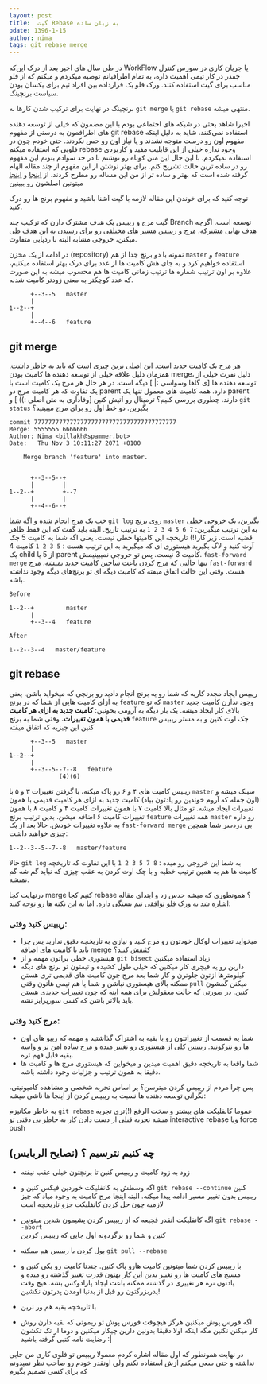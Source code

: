 ```yaml
---
layout: post
title:  گیت Rebase به زبان ساده
pdate: 1396-1-15
author: nima
tags: git rebase merge
---
```



در طی سال های اخیر بعد از درک این‌که WorkFlow یا جریان کاری در سورس کنترل چقدر در کار تیمی اهمیت داره، به تمام اطرافیانم توصیه میکردم و میکنم که از فلو مناسب برای گیت استفاده کنند. ورک فلو  یک قرارداده بین افراد تیم برای یکسان بودن سیاست برنچینگ.

برنچینگ در نهایت برای ترکیب شدن کارها به `git merge` یا `git rebase` منتهی میشه.

 اخیرا شاهد بحثی در شبکه های اجتماعی بودم با این مضمون که خیلی از توسعه دهنده های اطرافمون به درستی از مفهوم git rebase استفاده نمی‌کنند. شاید به دلیل اینکه مفهوم اون رو درست متوجه نشدند و یا نیاز اون رو حس نکردند. حتی خودم چون در فلویی که استفاده میکنم rebase وجود نداره خیلی از این قابلیت مفید و کاربردی استفاده نمیکردم. با این حال این متن کوتاه رو نوشتم تا در حد سوادم بتونم این مفهوم رو در ساده ترین حالت تشریح کنم. 
برای بهتر نوشتن از این مفهوم از چند مقاله الهام گرفته شده است که بهتر و ساده تر از من این مساله رو مطرح کردند.
از [اینجا](http://five.agency/git-merge-and-rebase-the-simple-explanation/) و [اینجا](https://nathanleclaire.com/blog/2014/09/14/dont-be-scared-of-git-rebase/) میتونین اصلشون رو ببینین


توجه کنید که برای خوندن این مقاله لازمه با گیت آشنا باشید و مفهوم برنچ ها رو درک کنید.


گیت مرج و ریبیس یک هدف مشترک دارن که ترکیب چند Branch توسعه است. اگرچه هدف نهایی مشترکه، مرج و ریبیس مسیر های مختلفی رو برای رسیدن به این هدف طی میکنن، خروجی مشابه البته با ردپایی متفاوت.

در ادامه از یک مخزن (repository) نمونه با دو برنچ جدا از هم `master` و `feature` استفاده خواهیم کرد و به جای هش کامیت ها از عدد برای درک بهتر استفاده میکنیم، علاوه بر اون ترتیب شماره ها ترتیب زمانی کامیت ها هم محسوب میشه به این صورت که عدد کوچکتر به معنی زودتر کامیت شدنه.
```
      +--3--5   master
      |
1--2--+
      |
      +--4--6   feature
```
## git merge
هر مرج یک کامیت جدید است. این اصلی ترین چیزی است که باید به خاطر داشت. همزمان دلیل علاقه خیلی از توسعه دهنده ها کامیت بودن merge، دلیل نفرت خیلی از توسعه دهنده ها [ی گاها وسواسی :| ] دیگه است. در هر حال هر مرج یک کامیت است با یک تفاوت که هر کامیت مرج دو parent دارد. همه کامیت های معمول تنها یک parent دارند. چطوری بررسی کنیم؟ ترمینال رو آتیش کنین [وفاداری به متن اصلی :)) ] و `git status` بگیرین. دو خط اول رو برای مرج میبینید؟
```
commit 7777777777777777777777777777777777777777
Merge: 5555555 6666666
Author: Nima <billakh@spammer.bot>
Date:   Thu Nov 3 10:11:27 2071 +0100

    Merge branch 'feature' into master.


      +--3--5--+
      |        |
1--2--+        +--7
      |        |
      +--4--6--+

```
خب یک مرج انجام شده و اگه شما `git log` 
روی برنچ 
`master`
 بگیرین، یک خروجی خطی به این ترتیب میگیرین:
`7 6 5 4 3 2 1`
  به ترتیب تاریخ. البته باید گفت که این فقط ظاهر قضیه است. زیر کار(!) تاریخچه این کامیتها خطی نیست. یعنی اگه شما به کامیت 5 چک آوت کنید و لاگ بگیرید هیستوری ای که میگیرید به این ترتیب هست :
`5 3 2 1` 
کامیت 4 یک child از 5 یا parent کامیت 3 نیست. پس تو خروجی نمیبینیمش.
`fast-forward merge`
تنها حالتی که مرج کردن باعث ساختن کامیت جدید نمیشه، مرج `fast-forward` هست. 
وقتی این حالت اتفاق میفته که کامیت دیگه ای تو برنچ‌های دیگه وجود نداشته باشه. 

```
Before

1--2--+         master
      |
      +--3--4   feature

After

1--2--3--4   master/feature
```

## git rebase  
ریبیس ایجاد مجدد کاریه که شما رو یه برنچ انجام دادید رو برنچی که میخواید باشن. یعنی به ازای کامیت هایی از شما که در برنچ `feature` که تو `master` وجود ندارن کامیت جدید بالای کار ایجاد میشه. یک بار دیگه به آرومی بخونین: **کامیت جدید به ازای هر کامیت قدیمی با همون تغییرات.**
وقتی شما به برنچ `feature` چک اوت کنین و به مستر ریبیس کنین این چیزیه که اتفاق میفته
 
```
      +--3--5   master
      |
1--2--+
      |
      +--3--5--7--8   feature
              (4)(6)
```
ریبیس کامیت های ۴ و ۶ رو پاک میکنه، با گرفتن تغییرات ۳ و ۵ با `master` سینک میشه و (اون جمله که آروم خوندین رو یادتون بیاد)  کامیت جدید به ازای هر کامیت قدیمی با همون تغییرات ایجاد میشه.
تو مثال بالا کامیت ۷ با همون تغییرات کامیت ۴ و کامیت ۸ با همون تغییرات کامیت ۶ اضافه میشن. بدین ترتیب برنچ `feature` همه تغییرات `master` رو داره به علاوه تغییرات خودش. 
حالا بعد از یک `fast-forward merge` بی دردسر شما همچین چیزی خواهید داشت:

```
1--2--3--5--7--8   master/feature
```

حالا `git log` به شما این خروجی رو میده :
`8 7 5 3 2 1` 
 با این تفاوت که تاریخچه کامیت ها هم به همین ترتیب خطیه و با چک اوت کردن به عقب چیزی که نباید گم شه گم نمیشه.

درنهایت کجا merge کنیم کجا rebase ؟ همونطوری که میشه حدس زد و ابتدای مقاله اشاره شد به ورک فلو توافقی تیم بستگی داره. اما به این نکته ها رو توجه کنید:

### ریبیس کنید وقتی:
- میخواید تغییرات لوکال خودتون رو مرج کنید و نیازی به تاریخچه دقیق ندارید پس چرا باید با کامیت های اضافه merge کثیفش کنید؟
- هیستوری خطی براتون مهمه و از `git bisect` زیاد استفاده میکنین
 -  دارین رو یه فیچری کار میکنین که خیلی طول کشیده و تیمتون تو برنچ های دیگه کیلومترها ازتون جلوترن و کار شما بعد مرج چون کامیت های قدیمی تری هستن ممکنه بالای هیستوری نباشن و شما یا هم تیمی هاتون وقتی `pull` میکنن گمشون کنین. در صورتی که حالت معقولش برای همه اینه که چون تغییرات جدیدی هستن باید بالاتر باشن که کسی سورپرایز نشه.


### مرج کنید وقتی:

- شما یه قسمت از تغییراتتون رو با بقیه به اشتراک گذاشتید و مهمه که ریپو های اون ها رو نترکونید. ریبیس کلی از هیستوری رو تغییر میده و مرج ساده امن تر و واسه بقیه قابل فهم تره.
- شما واقعا به تاریخچه دقیق اهمیت میدین و میخواین که هیستوری مرج ها و کامیت ها دقیقا به همون ترتیب و جزئیات وجود داشته باشه.

پس چرا مردم از ریبیس کردن میترسن؟
بر اساس تجربه شخصی و مشاهده کامیونیتی، نگرانی توسعه دهنده ها نسبت به ریبیس کردن از اینجا ها ناشی میشه: 

به خاطر مکانیزم `git rebase` عموما کانفلیکت های بیشتر و سخت الرفع (!)تری تجربه میشه
تجربه قبلی از دست دادن کار به خاطر بی دقتی تو interactive rebase ویا force push 

## چه کنیم نترسیم ؟ (نصایح الربایس)
* زود به زود کامیت و ریبیس کنین تا برنچتون خیلی عقب نیفته
* اگه وسطش به کانفلیکت خوردین فیکس کنین و `git rebase --continue` کنین ریبیس بدون تغییر مسیر ادامه پیدا میکنه. البته اینجا مرج کامیت به وجود میاد که چیز لازمیه چون حل کردن کانفلیکت جزو تاریخچه است

* اگه کانفلیکت انقدر فجیعه که از ریبیس کردن پشیمون شدین میتونین 
`git rebase --abort`  
کنین و شما رو برگردونه اول جایی که ریبیس کردین

* پول کردن با ریبیس هم ممکنه 
`git pull --rebase` 

* با ریبیس کردن شما میتونین کامیت هارو پاک کنین. چندتا کامیت رو یکی کنین و مسیج های کامیت ها رو تغییر بدین این کار بهتون قدرت تغییر گذشته رو میده و یادتون نره هر تغییری در گذشته ممکنه باعث ایجاد پارادوکس بشه. هیچ وقت پدربزرگتون رو قبل از بدنیا اومدن پدرتون نکشین!

* با تاریخچه بقیه هم ور نرین

* اگه فورس پوش میکنین هرگز هیچوقت فورس پوش تو ریموتی که بقیه دارن روش کار میکنن نکنین مگه اینکه اولا دقیقا بدونین دارین چیکار میکنین و دوما از تک تکشون رضایت نامه کتبی گرفته باشید :|

در نهایت همونطور که اول مقاله اشاره کردم معمولا ریبیس تو فلوی کاری من جایی نداشته و حتی سعی میکنم ازش استفاده نکنم ولی اونقدر خودم رو صاحب نظر نمیدونم که برای کسی تصمیم بگیرم
